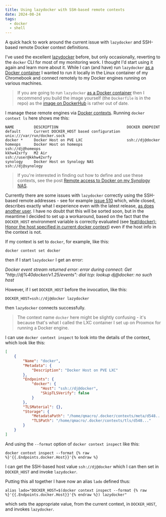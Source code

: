 ```yaml
---
title: Using lazydocker with SSH-based remote contexts
date: 2024-08-24
tags:
  - docker
  - shell
---
```

A quick hack to work around the current issue with `lazydocker` and SSH-based remote Docker context definitions.

I've used the excellent [lazydocker](https://github.com/jesseduffield/lazydocker) before, but only occasionally, reverting to the `docker` CLI for most of my monitoring work. I thought I'd start using it again and learn more about it. While I can (and have) run `lazydocker` [as a Docker container](https://github.com/jesseduffield/lazydocker?tab=readme-ov-file#docker) I wanted to run it locally in the Linux container of my Chromebook and connect remotely to my Docker engines running on various machines.

> If you are going to run `lazydocker` [as a Docker container](https://github.com/jesseduffield/lazydocker?tab=readme-ov-file#docker) then I recommend you build the image yourself (the `Dockerfile` is in the repo) as the [image on DockerHub](https://hub.docker.com/r/lazyteam/lazydocker) is rather out of date.

I manage these remote engines via [Docker contexts](https://docs.docker.com/engine/manage-resources/contexts/). Running `docker context ls` here shows me this:

```log
NAME         DESCRIPTION                               DOCKER ENDPOINT               
default      Current DOCKER_HOST based configuration   unix:///var/run/docker.sock   
docker *     Docker Host on PVE LXC                    ssh://dj@docker               
homeops      Docker Host on homeops                    ssh://dj@homeops              
kkhw42xrfy   M2 Air                                    ssh://user@kkhw42xrfy      
synology     Docker Host on Synology NAS               ssh://dj@synology
```

> If you're interested in finding out how to define and use these contexts, see the post [Remote access to Docker on my Synology NAS](/blog/posts/2021/06/12/remote-access-to-docker-on-my-synology-nas/).

Currently there are some issues with `lazydocker` correctly using the SSH-based remote addresses - see for example [issue 510](https://github.com/jesseduffield/lazydocker/issues/510) which, while closed, describes exactly what I experience even with the latest release, [as does another user](https://github.com/jesseduffield/lazydocker/pull/511#issuecomment-2139493861). I have no doubt that this will be sorted soon, but in the meantime I decided to set up a workaround, based on the fact that the `DOCKER_HOST` environment variable is correctly evaluated (see [feat(docker): Honor the host specified in current docker context](https://github.com/jesseduffield/lazydocker/pull/464)) even if the host info in the context is not.

If my context is set to `docker`, for example, like this:

```shell
docker context set docker
```

then if I start `lazydocker` I get an error:

_Docker event stream returned error: error during connect: Get "http://dj%40docker/v1.25/events": dial tcp: lookup dj@docker: no such host_

However, if I set `DOCKER_HOST` before the invocation, like this:

```shell
DOCKER_HOST=ssh://dj@docker lazydocker
```

then `lazydocker` connects successfully.

> The context name `docker` here might be slightly confusing - it's because that's what I called the LXC container I set up on Proxmox for running a Docker engine.

I can use `docker context inspect` to look into the details of the context, which look like this:

```json
[
    {
        "Name": "docker",
        "Metadata": {
            "Description": "Docker Host on PVE LXC"
        },
        "Endpoints": {
            "docker": {
                "Host": "ssh://dj@docker",
                "SkipTLSVerify": false
            }
        },
        "TLSMaterial": {},
        "Storage": {
            "MetadataPath": "/home/qmacro/.docker/contexts/meta/d548...",
            "TLSPath": "/home/qmacro/.docker/contexts/tls/d548..."
        }
    }
]
```

And using the `--format` option of `docker context inspect` like this:

```shell
docker context inspect --format {% raw %}'{{.Endpoints.docker.Host}}'{% endraw %}
```

I can get the SSH-based host value `ssh://dj@docker` which I can then set in `DOCKER_HOST` and invoke `lazydocker`.

Putting this all together I have now an alias `lado` defined thus:

```shell
alias lado="DOCKER_HOST=$(docker context inspect --format {% raw %}'{{.Endpoints.docker.Host}}'{% endraw %}) lazydocker"
```

which sets the appropriate value, from the current context, in `DOCKER_HOST`, and invokes `lazydocker`.
